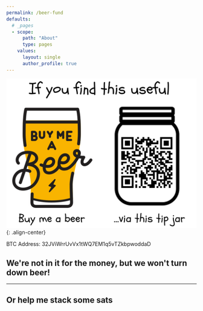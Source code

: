 ```yaml
---
permalink: /beer-fund
defaults:
  # _pages
  - scope:
      path: "About"
      type: pages
    values:
      layout: single
      author_profile: true
---
```



![](/assets/images/site-images/tip-for-crypto-words.png){: .align-center}

BTC Address: 32JViWrrUvVx1tWQ7EM1q5vTZkbpwoddaD

## We're not in it for the money, but we won't turn down beer!


***

## Or help me stack some sats


<!-- Beginning of tippin.me Button -->
<div id="tippin-button" data-dest="_joerodgers"></div>
<script src="https://tippin.me/buttons/tip.js" type="text/javascript"></script>
<!-- End of tippin.me Button -->
